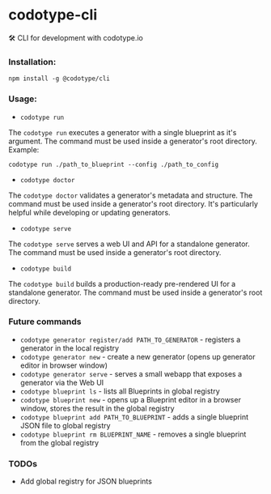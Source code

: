 # codotype-cli
:hammer_and_wrench: CLI for development with codotype.io

### Installation:

```
npm install -g @codotype/cli
```


### Usage:


- `codotype run`

The `codotype run` executes a generator with a single blueprint as it's argument. The command must be used inside a generator's root directory. Example:

```
codotype run ./path_to_blueprint --config ./path_to_config
```

- `codotype doctor`

The `codotype doctor` validates a generator's metadata and structure. The command must be used inside a generator's root directory. It's particularly helpful while developing or updating generators.


- `codotype serve`

The `codotype serve` serves a web UI and API for a standalone generator. The command must be used inside a generator's root directory.


- `codotype build`

The `codotype build` builds a production-ready pre-rendered UI for a standalone generator. The command must be used inside a generator's root directory.


### Future commands
- `codotype generator register/add PATH_TO_GENERATOR` - registers a generator in the local registry
- `codotype generator new` - create a new generator (opens up generator editor in browser window)
- `codotype generator serve` - serves a small webapp that exposes a generator via the Web UI
- `codotype blueprint ls` - lists all Blueprints in global registry
- `codotype blueprint new` - opens up a Blueprint editor in a browser window, stores the result in the global registry
- `codotype blueprint add PATH_TO_BLUEPRINT` - adds a single blueprint JSON file to global registry
- `codotype blueprint rm BLUEPRINT_NAME` - removes a single blueprint from the global registry

### TODOs
- Add global registry for JSON blueprints
